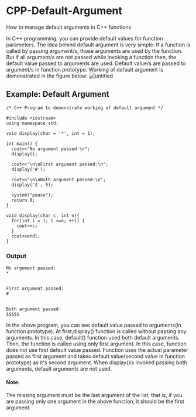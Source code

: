 # CPP-Default-Argument
How to manage default arguments in C++ functions

In C++ programming, you can provide default values for function parameters. The idea behind default argument is very simple. If a function is called by passing argument/s, those arguments are used by the function. But if all argument/s are not passed while invoking a function then, the default value passed to arguments are used. Default value/s are passed to argument/s in function prototype. Working of default argument is demonstrated in the figure below:
![untitled](https://user-images.githubusercontent.com/41892175/46570579-ce690080-c998-11e8-8718-9046b73236d5.jpg)

## Example: Default Argument
```
/* C++ Program to demonstrate working of default argument */ 

#include <iostream> 
using namespace std; 

void display(char = '*', int = 1); 

int main() { 
  cout<<"No argument passed:\n"; 
  display(); 
  
  cout<<"\n\nFirst argument passed:\n"; 
  display('#'); 
  
  cout<<"\n\nBoth argument passed:\n"; 
  display('$', 5);
  
  system("pause"); 
  return 0; 
} 

void display(char c, int n){ 
  for(int i = 1; i <=n; ++i) { 
    cout<<c; 
  } 
  cout<<endl; 
}
```

### Output
```
No argument passed:
*


First argument passed:
#


Both argument passed:
$$$$$
```

In the above program, you can see default value passed to arguments(in function prototype). At first,display() function is called without passing any arguments. In this case, default() function used both default arguments. Then, the function is called using only first argument. In this case, function does not use first default value passed. Function uses the actual parameter passed as first argument and takes default value(second value in function prototype) as it's second argument. When display()is invoked passing both arguments, default arguments are not used.

#### Note:
The missing argument must be the last argument of the list, that is, if you are passing only one argument in the above function, it should be the first argument.

